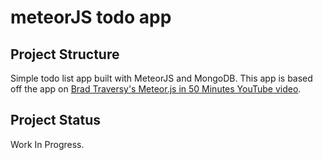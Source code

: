 # meteorJS todo app 

## Project Structure

Simple todo list app built with MeteorJS and MongoDB. This app is based off the app on [Brad Traversy's Meteor.js in 50 Minutes YouTube video](https://www.youtube.com/watch?v=vSFH1T3SnBY).

## Project Status

Work In Progress.
